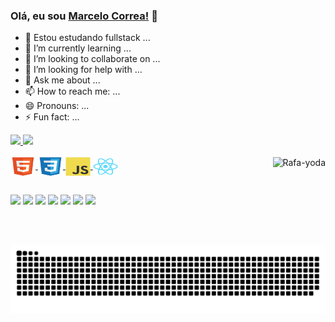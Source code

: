 ### Olá, eu sou <a href="https://github.com/iMarceloCorrea">Marcelo Correa!</a>  👋


- 🔭 Estou estudando fullstack ...
- 🌱 I’m currently learning ...
- 👯 I’m looking to collaborate on ...
- 🤔 I’m looking for help with ...
- 💬 Ask me about ...
- 📫 How to reach me: ...
- 😄 Pronouns: ...
- ⚡ Fun fact: ... 

 <div>
  <a href="https://github.com/imarcelocorrea">
  <img height="150em" src="https://github-readme-stats.vercel.app/api?username=imarcelocorrea&show_icons=true&theme=highcontrast&include_all_commits=true&count_private=true"/>
  <img height="150em" src="https://github-readme-stats.vercel.app/api/top-langs/?username=imarcelocorrea&layout=compact&langs_count=7&theme=highcontrast"/>
</div>
 <div style="display: inline_block"><br>
   <img align="center" alt="Marcelo-HTML" height="30" width="40" src="https://raw.githubusercontent.com/devicons/devicon/master/icons/html5/html5-original.svg">
   <img align="center" alt="Marcelo-CSS" height="30" width="40" src="https://raw.githubusercontent.com/devicons/devicon/master/icons/css3/css3-original.svg">
   <img align="center" alt="Marcelo-Js" height="30" width="40" src="https://github.com/devicons/devicon/blob/master/icons/javascript/javascript-original.svg">  
   <img align="center" alt="Marcelo-React" height="30" width="40" src="https://raw.githubusercontent.com/devicons/devicon/master/icons/react/react-original.svg">
   <img align="right" height="140em" alt="Rafa-yoda" src="https://meneguite.com/2017/10/01/golang-desbravando-uma-linguagem-de-programacao-parte-1/001.gif">
</div>
  
  ##
 <div>
  <a href="https://www.facebook.com/marcelocorreadepaula" target="_blank"><img src="https://img.shields.io/badge/Facebook-1877F2?style=for-the-badge&logo=facebook&logoColor=white" target="_blank"></a>
  <a href="https://instagram.com/marcelocorreapaula" target="_blank"><img src="https://img.shields.io/badge/-Instagram-%23E4405F?style=for-the-badge&logo=instagram&logoColor=white" target="_blank"></a>
   <a href="https://www.linkedin.com/in/marcelo-correa-b1218a212/" target="_blank"><img src="https://img.shields.io/badge/LinkedIn-0077B5?style=for-the-badge&logo=linkedin&logoColor=white" target="_blank"></a>
 	<a href = "mailto:marcelo.correadepaula@gmail.com"><img src="https://img.shields.io/badge/Gmail-D14836?style=for-the-badge&logo=gmail&logoColor=white" target="_blank"></a>
  <a href="https://wa.me/+5511933680702" target="_blank"><img src="https://img.shields.io/badge/WhatsApp-25D366?style=for-the-badge&logo=whatsapp&logoColor=white" target="_blank"></a> 
  <a href=" https://web.telegram.org/#/login" target="_blank"><img src="https://img.shields.io/badge/Telegram-2CA5E0?style=for-the-badge&logo=telegram&logoColor=white" target="_blank"></a> 
  <a href="https://discord.gg/imarcelocorrea#0189" target="_blank"><img src="https://img.shields.io/badge/Discord-7289DA?style=for-the-badge&logo=discord&logoColor=white" target="_blank"></a> 
 
  ![Snake animation](https://github.com/imarcelocorrea/imarcelocorrea/blob/output/github-contribution-grid-snake.svg)
 
</div>
